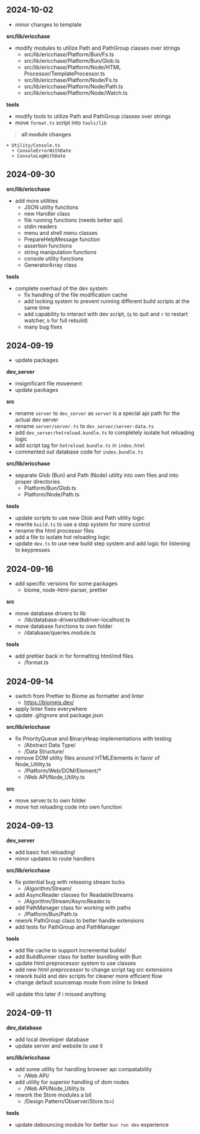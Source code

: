 ## 2024-10-02

- minor changes to template

**src/lib/ericchase**

- modify modules to utilize Path and PathGroup classes over strings
  - src/lib/ericchase/Platform/Bun/Fs.ts
  - src/lib/ericchase/Platform/Bun/Glob.ts
  - src/lib/ericchase/Platform/Node/HTML Processor/TemplateProcessor.ts
  - src/lib/ericchase/Platform/Node/Fs.ts
  - src/lib/ericchase/Platform/Node/Path.ts
  - src/lib/ericchase/Platform/Node/Watch.ts

**tools**

- modify tools to utilize Path and PathGroup classes over strings
- move `format.ts` script into `tools/lib`

> **all module changes**

```
+ Utility/Console.ts
  + ConsoleErrorWithDate
  + ConsoleLogWithDate
```

## 2024-09-30

**src/lib/ericchase**

- add more utilities
  - JSON utility functions
  - new Handler class
  - file running functions (needs better api)
  - stdin readers
  - menu and shell menu classes
  - PrepareHelpMessage function
  - assertion functions
  - string manipulation functions
  - console utility functions
  - GeneratorArray class

**tools**

- complete overhaul of the dev system
  - fix handling of the file modification cache
  - add locking system to prevent running different build scripts at the same time
  - add capability to interact with dev script, (`q` to quit and `r` to restart watcher, `b` for full rebuild)
  - many bug fixes

## 2024-09-19

- update packages

**dev_server**

- insignificant file movement
- update packages

**src**

- rename `server` to `dev_server` as `server` is a special api path for the actual dev server
- rename `server/server.ts` to `dev_server/server-data.ts`
- add `dev_server/hotreload.bundle.ts` to completely isolate hot reloading logic
- add script tag for `hotreload.bundle.ts` in `index.html`
- commented out database code for `index.bundle.ts`

**src/lib/ericchase**

- separate Glob (Bun) and Path (Node) utility into own files and into proper directories
  - Platform/Bun/Glob.ts
  - Platform/Node/Path.ts

**tools**

- update scripts to use new Glob and Path utility logic
- rewrite `build.ts` to use a step system for more control
- rename the html processor files
- add a file to isolate hot reloading logic
- update `dev.ts` to use new build step system and add logic for listening to keypresses

## 2024-09-16

- add specific versions for some packages
  - biome, node-html-parser, prettier

**src**

- move database drivers to lib
  - /lib/database-drivers/dbdriver-localhost.ts
- move database functions to own folder
  - /database/queries.module.ts

**tools**

- add prettier back in for formatting html/md files
  - /format.ts

## 2024-09-14

- switch from Prettier to Biome as formatter and linter
  - https://biomejs.dev/
- apply linter fixes everywhere
- update .gitignore and package.json

**src/lib/ericchase**

- fix PriorityQueue and BinaryHeap implementations with testing
  - /Abstract Data Type/
  - /Data Structure/
- remove DOM utility files around HTMLElements in favor of Node_Utility.ts
  - /Platform/Web/DOM/Element/\*
  - /Web API/Node_Utility.ts

**src**

- move server.ts to own folder
- move hot reloading code into own function

## 2024-09-13

**dev_server**

- add basic hot reloading!
- minor updates to route handlers

**src/lib/ericchase**

- fix potential bug with releasing stream locks
  - /Algorithm/Stream/
- add AsyncReader classes for ReadableStreams
  - /Algorithm/Stream/AsyncReader.ts
- add PathManager class for working with paths
  - /Platform/Bun/Path.ts
- rework PathGroup class to better handle extensions
- add tests for PathGroup and PathManager

**tools**

- add file cache to support incremental builds!
- add BuildRunner class for better bundling with Bun
- update html preprocessor system to use classes
- add new html preprocessor to change script tag src extensions
- rework build and dev scripts for cleaner more efficient flow
- change default sourcemap mode from inline to linked

will update this later if i missed anything

## 2024-09-11

**dev_database**

- add local developer database
- update server and website to use it

**src/lib/ericchase**

- add some utility for handling browser api compatability
  - /Web API/
- add utility for superior handling of dom nodes
  - /Web API/Node_Utility.ts
- rework the Store modules a bit
  - /Design Pattern/Observer/Store.ts>)

**tools**

- update debouncing module for better `bun run dev` experience
